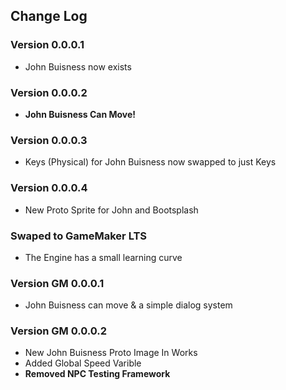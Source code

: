 ## Change Log

### Version 0.0.0.1
- John Buisness now exists

### Version 0.0.0.2
- **John Buisness Can Move!**

### Version 0.0.0.3
- Keys (Physical) for John Buisness now swapped to just Keys

### Version 0.0.0.4
- New Proto Sprite for John and Bootsplash

### Swaped to GameMaker LTS
- The Engine has a small learning curve

### Version GM 0.0.0.1
- John Buisness can move & a simple dialog system

### Version GM 0.0.0.2
- New John Buisness Proto Image In Works
- Added Global Speed Varible
- **Removed NPC Testing Framework**